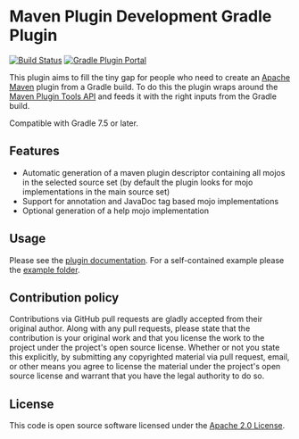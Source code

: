 # Maven Plugin Development Gradle Plugin

[![Build Status](https://img.shields.io/endpoint.svg?url=https%3A%2F%2Factions-badge.atrox.dev%2Fgradlex-org%2Fmaven-plugin-development%2Fbadge%3Fref%3Dmain&style=flat)](https://actions-badge.atrox.dev/gradlex-org/maven-plugin-development/goto?ref=main)
[![Gradle Plugin Portal](https://img.shields.io/maven-metadata/v?label=Plugin%20Portal&metadataUrl=https%3A%2F%2Fplugins.gradle.org%2Fm2%2Forg%2Fgradlex%2Fmaven-plugin-development%2Forg.gradlex.maven-plugin-development.gradle.plugin%2Fmaven-metadata.xml)](https://plugins.gradle.org/plugin/org.gradlex.maven-plugin-development)

This plugin aims to fill the tiny gap for people who need to create an [Apache Maven](https://maven.apache.org) plugin from a Gradle build.
To do this the plugin wraps around the [Maven Plugin Tools API](https://maven.apache.org/plugin-tools/) and feeds it with the right inputs from the Gradle build.

Compatible with Gradle 7.5 or later.

## Features

- Automatic generation of a maven plugin descriptor containing all mojos in the selected source set (by default the plugin looks for mojo implementations in the main source set)
- Support for annotation and JavaDoc tag based mojo implementations
- Optional generation of a help mojo implementation

## Usage

Please see the [plugin documentation](https://gradlex.org/maven-plugin-development).
For a self-contained example please the [example folder](https://github.com/gradlex-org/maven-plugin-development/tree/main/sample).

## Contribution policy

Contributions via GitHub pull requests are gladly accepted from their original author. Along with any pull requests, please state that the contribution is your original work and that you license the work to the project under the project's open source license. Whether or not you state this explicitly, by submitting any copyrighted material via pull request, email, or other means you agree to license the material under the project's open source license and warrant that you have the legal authority to do so.

## License

This code is open source software licensed under the [Apache 2.0 License](https://www.apache.org/licenses/LICENSE-2.0.html).
